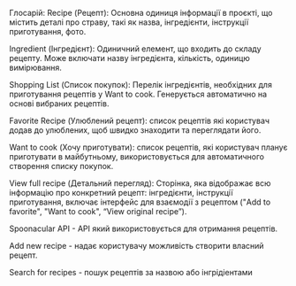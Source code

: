 Глосарій:
Recipe (Рецепт): Основна одиниця інформації в проєкті, що містить деталі про страву, такі як назва, інгредієнти, інструкції приготування, фото.

Ingredient (Інгредієнт): Одиничний елемент, що входить до складу рецепту. Може включати назву інгредієнта, кількість, одиницю вимірювання.

Shopping List (Список покупок): Перелік інгредієнтів, необхідних для приготування рецептів у Want to cook. Генерується автоматично на основі вибраних рецептів.

Favorite Recipe (Улюблений рецепт): список рецептів які користувач додав до улюблених, щоб швидко знаходити та переглядати його.

Want to cook (Хочу приготувати): список рецептів, які користувач планує приготувати в майбутньому, використовується для автоматичного створення списку покупок.

View full recipe (Детальний перегляд): Сторінка, яка відображає всю інформацію про конкретний рецепт: інгредієнти, інструкції приготування, включає інтерфейс для взаємодії з рецептом ("Add to favorite", "Want to cook", “View original recipe”).

Spoonacular API - API який використовується для отримання рецептів.

Add new recipe - надає користувачу можливість створити власний рецепт.

Search for recipes - пошук рецептів за назвою або інгрідіентами
